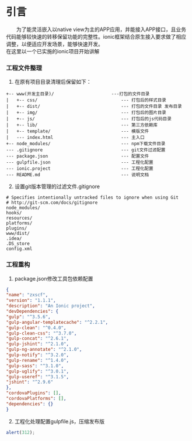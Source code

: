 # 引言
&emsp;&emsp;为了能灵活嵌入以native view为主的APP应用，并能接入APP接口，且业务代码能够较快速的转移保留功能的完整性。ionic框架结合原生接入要求做了相应调整，以便适应开发场景，能够快速开发。  
在这里以一个已实施的ionic项目开始讲解  
### 工程文件整理
1. 在原有项目目录清理后保留如下：
```
+-- www(开发主目录)/                      ---打包的文件目录
|   +-- css/                                --- 打包后的样式目录 
|   +-- dist/                               --- 打包的文件目录 发布目录
|   +-- img/                                --- 打包后的图片目录
|   +-- js/                                 --- 打包后的js代码目录
|   +-- lib/                                --- 第三方依赖库
|   +-- template/                           --- 模版文件
|   --- index.html                          --- 主入口
+-- node_modules/                           --- npm下载文件目录
--- .gitignore                              --- git文件过滤配置  
--- package.json                            --- 配置文件    
--- gulpfile.json                           --- 工程化配置   
--- ionic.project                           --- 工程化配置  
--- README.md                               --- 说明文档                                       
```

2. 设置git版本管理的过滤文件.gitignore  
```
# Specifies intentionally untracked files to ignore when using Git
# http://git-scm.com/docs/gitignore
node_modules/
hooks/
resources/
platforms/
plugins/
www/dist/
.idea/
.DS_store
config.xml
```

### 工程重构

1. package.json修改工具包依赖配置
```json
{
"name": "zxscf",
"version": "1.1.1",
"description": "An Ionic project",
"devDependencies": {
"gulp": "^3.5.6",
"gulp-angular-templatecache": "^2.2.1",
"gulp-clean": "^0.4.0",
"gulp-clean-css": "^3.7.0",
"gulp-concat": "^2.6.1",
"gulp-jshint": "^2.1.0",
"gulp-ng-annotate": "^2.1.0",
"gulp-notify": "^3.2.0",
"gulp-rename": "^1.4.0",
"gulp-sass": "^3.1.0",
"gulp-uglify": "^3.0.1",
"gulp-useref": "^3.1.5",
"jshint": "^2.9.6"
},
"cordovaPlugins": [],
"cordovaPlatforms": [],
"dependencies": {}
}
```



2. 工程化处理配置gulpfile.js，压缩发布版  
```javascript  
alert(312);
```